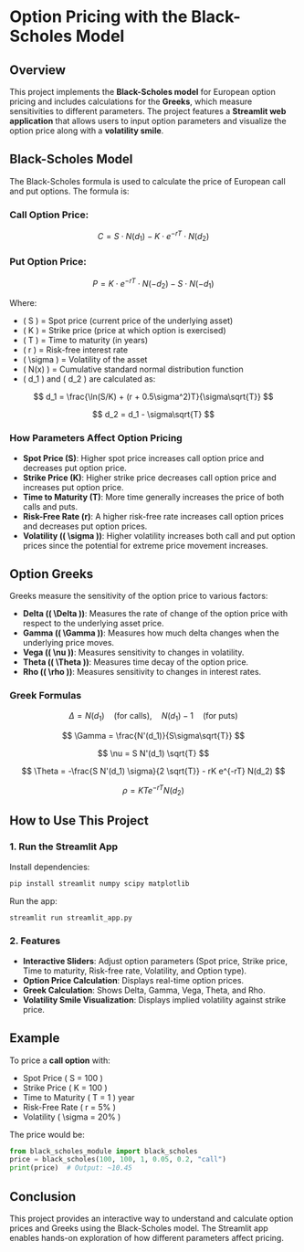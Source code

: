 # Option Pricing with the Black-Scholes Model

## Overview
This project implements the **Black-Scholes model** for European option pricing and includes calculations for the **Greeks**, which measure sensitivities to different parameters. The project features a **Streamlit web application** that allows users to input option parameters and visualize the option price along with a **volatility smile**.

## Black-Scholes Model
The Black-Scholes formula is used to calculate the price of European call and put options. The formula is:

### Call Option Price:
$$
C = S \cdot N(d_1) - K \cdot e^{-rT} \cdot N(d_2)
$$

### Put Option Price:
$$
P = K \cdot e^{-rT} \cdot N(-d_2) - S \cdot N(-d_1)
$$

Where:
- \( S \) = Spot price (current price of the underlying asset)
- \( K \) = Strike price (price at which option is exercised)
- \( T \) = Time to maturity (in years)
- \( r \) = Risk-free interest rate
- \( \sigma \) = Volatility of the asset
- \( N(x) \) = Cumulative standard normal distribution function
- \( d_1 \) and \( d_2 \) are calculated as:

$$
 d_1 = \frac{\ln(S/K) + (r + 0.5\sigma^2)T}{\sigma\sqrt{T}}
$$

$$
 d_2 = d_1 - \sigma\sqrt{T}
$$

### How Parameters Affect Option Pricing
- **Spot Price (S)**: Higher spot price increases call option price and decreases put option price.
- **Strike Price (K)**: Higher strike price decreases call option price and increases put option price.
- **Time to Maturity (T)**: More time generally increases the price of both calls and puts.
- **Risk-Free Rate (r)**: A higher risk-free rate increases call option prices and decreases put option prices.
- **Volatility (\( \sigma \))**: Higher volatility increases both call and put option prices since the potential for extreme price movement increases.

## Option Greeks
Greeks measure the sensitivity of the option price to various factors:
- **Delta (\( \Delta \))**: Measures the rate of change of the option price with respect to the underlying asset price.
- **Gamma (\( \Gamma \))**: Measures how much delta changes when the underlying price moves.
- **Vega (\( \nu \))**: Measures sensitivity to changes in volatility.
- **Theta (\( \Theta \))**: Measures time decay of the option price.
- **Rho (\( \rho \))**: Measures sensitivity to changes in interest rates.

### Greek Formulas
$$
\Delta = N(d_1) \quad \text{(for calls)}, \quad N(d_1) - 1 \quad \text{(for puts)}
$$

$$
\Gamma = \frac{N'(d_1)}{S\sigma\sqrt{T}}
$$

$$
\nu = S N'(d_1) \sqrt{T}
$$

$$
\Theta = -\frac{S N'(d_1) \sigma}{2 \sqrt{T}} - rK e^{-rT} N(d_2)
$$

$$
\rho = K T e^{-rT} N(d_2)
$$

## How to Use This Project
### 1. Run the Streamlit App
Install dependencies:
```sh
pip install streamlit numpy scipy matplotlib
```
Run the app:
```sh
streamlit run streamlit_app.py
```

### 2. Features
- **Interactive Sliders**: Adjust option parameters (Spot price, Strike price, Time to maturity, Risk-free rate, Volatility, and Option type).
- **Option Price Calculation**: Displays real-time option prices.
- **Greek Calculation**: Shows Delta, Gamma, Vega, Theta, and Rho.
- **Volatility Smile Visualization**: Displays implied volatility against strike price.

## Example
To price a **call option** with:
- Spot Price \( S = 100 \)
- Strike Price \( K = 100 \)
- Time to Maturity \( T = 1 \) year
- Risk-Free Rate \( r = 5\% \)
- Volatility \( \sigma = 20\% \)

The price would be:
```python
from black_scholes_module import black_scholes
price = black_scholes(100, 100, 1, 0.05, 0.2, "call")
print(price)  # Output: ~10.45
```

## Conclusion
This project provides an interactive way to understand and calculate option prices and Greeks using the Black-Scholes model. The Streamlit app enables hands-on exploration of how different parameters affect pricing.

